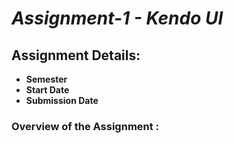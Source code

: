 # _**Assignment-1 - Kendo UI**_

## Assignment Details:
- **Semester**
- **Start Date**
- **Submission Date**

### Overview of the Assignment :
